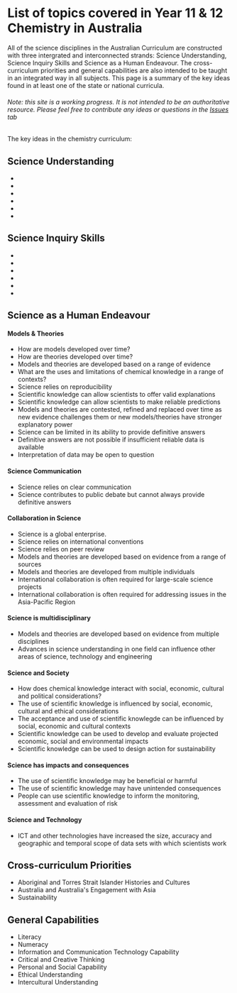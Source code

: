 <h1>List of topics covered in Year 11 & 12 Chemistry in Australia</h1>


<p>All of the science disciplines in the Australian Curriculum are constructed with three intergrated and interconnected strands: Science Understanding, Science Inquiry Skills and Science as a Human Endeavour. The cross-curriculum priorities and general capabilities are also intended to be taught in an integrated way in all subjects. This page is a summary of the key ideas found in at least one of the state or national curricula.
  
<h6>Note: this site is a working progress. It is not intended to be an authoritative resource. Please feel free to contribute any ideas or questions in the <a href="https://github.com/GFirmer/Chemistry-teacher/issues">Issues</a> tab</h6>

<p>The key ideas in the chemistry curriculum:</p>

<h2>Science Understanding</h2>
<ul>
  <li> </li>
  <li> </li>
  <li> </li>
  <li> </li>
  <li> </li>
  <li> </li>
</ul>

<h2>Science Inquiry Skills</h2>
<ul>
  <li> </li>
  <li> </li>
  <li> </li>
  <li> </li>
  <li> </li>
  <li> </li>
</ul>


<h2>Science as a Human Endeavour</h2>

<h4>Models & Theories</h4>
<ul>
  <li>How are models developed over time?</li>
  <li>How are theories developed over time?</li>
  <li>Models and theories are developed based on a range of evidence</li>
  <li>What are the uses and limitations of chemical knowledge in a range of contexts?</li>
  <li>Science relies on reproducibility</li>
  <li>Scientific knowledge can allow scientists to offer valid explanations</li>
  <li>Scientific knowledge can allow scientists to make reliable predictions</li>
  <li>Models and theories are contested, refined and replaced over time as new evidence challenges them or new models/theories have stronger explanatory power</li>
  <li>Science can be limited in its ability to provide definitive answers</li>
  <li>Definitive answers are not possible if insufficient reliable data is available</li>
  <li>Interpretation of data may be open to question</li>
</ul>

<h4>Science Communication</h4>
<ul>
  <li>Science relies on clear communication</li>
  <li>Science contributes to public debate but cannot always provide definitive answers</li>
</ul>

<h4>Collaboration in Science</h4>
<ul>
  <li>Science is a global enterprise.</li>
  <li>Science relies on international conventions</li>
  <li>Science relies on peer review</li>
  <li>Models and theories are developed based on evidence from a range of sources</li>
  <li>Models and theories are developed from multiple individuals</li>
  <li>International collaboration is often required for large-scale science projects</li>
  <li>International collaboration is often required for addressing issues in the Asia-Pacific Region</li>
</ul>

<h4>Science is multidisciplinary</h4>
<ul>
  <li>Models and theories are developed based on evidence from multiple disciplines</li>
  <li>Advances in science understanding in one field can influence other areas of science, technology and engineering</li>
</ul>

<h4>Science and Society</h4>
<ul>
  <li>How does chemical knowledge interact with social, economic, cultural and political considerations?</li>
  <li>The use of scientific knowledge is influenced by social, economic, cultural and ethical considerations</li>
  <li>The acceptance and use of scientific knowlegde can be influenced by social, economic and cultural contexts</li>
  <li>Scientific knowledge can be used to develop and evaluate projected economic, social and environmental impacts</li>
  <li>Scientific knowledge can be used to design action for sustainability</li>
</ul>

<h4>Science has impacts and consequences</h4>
<ul>
  <li>The use of scientific knowledge may be beneficial or harmful</li>
  <li>The use of scientific knowledge may have unintended consequences</li>
  <li>People can use scientific knowledge to inform the monitoring, assessment and evaluation of risk</li>
</ul>

<h4>Science and Technology</h4>
<ul>
  <li>ICT and other technologies have increased the size, accuracy and geographic and temporal scope of data sets with which scientists work</li>
</ul>

<h2>Cross-curriculum Priorities</h2>
<ul>
  <li>Aboriginal and Torres Strait Islander Histories and Cultures</li>
  <li>Australia and Australia's Engagement with Asia</li>
  <li>Sustainability</li>
</ul>

<h2>General Capabilities</h2>
<ul>
  <li>Literacy</li>
  <li>Numeracy</li>
  <li>Information and Communication Technology Capability</li>
  <li>Critical and Creative Thinking</li>
  <li>Personal and Social Capability</li>
  <li>Ethical Understanding</li>
  <li>Intercultural Understanding</li>
</ul>


